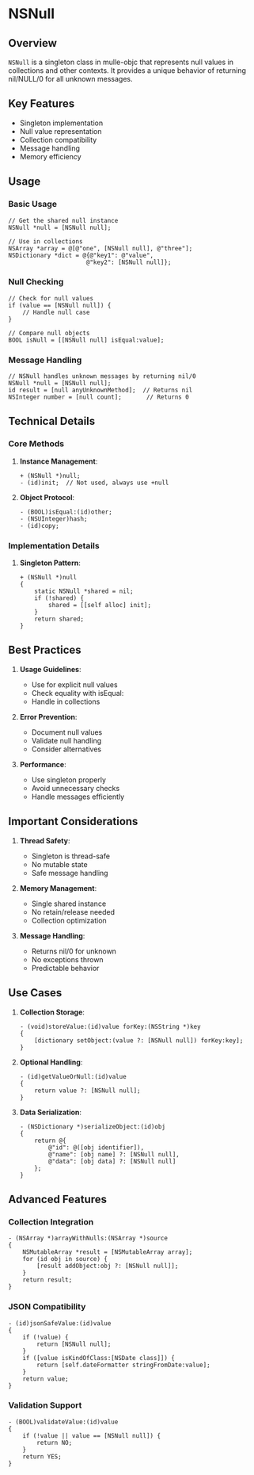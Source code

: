 # NSNull

## Overview

`NSNull` is a singleton class in mulle-objc that represents null values in collections and other contexts. It provides a unique behavior of returning nil/NULL/0 for all unknown messages.

## Key Features

- Singleton implementation
- Null value representation
- Collection compatibility
- Message handling
- Memory efficiency

## Usage

### Basic Usage

```objc
// Get the shared null instance
NSNull *null = [NSNull null];

// Use in collections
NSArray *array = @[@"one", [NSNull null], @"three"];
NSDictionary *dict = @{@"key1": @"value",
                      @"key2": [NSNull null]};
```

### Null Checking

```objc
// Check for null values
if (value == [NSNull null]) {
    // Handle null case
}

// Compare null objects
BOOL isNull = [[NSNull null] isEqual:value];
```

### Message Handling

```objc
// NSNull handles unknown messages by returning nil/0
NSNull *null = [NSNull null];
id result = [null anyUnknownMethod];  // Returns nil
NSInteger number = [null count];       // Returns 0
```

## Technical Details

### Core Methods

1. **Instance Management**:
   ```objc
   + (NSNull *)null;
   - (id)init;  // Not used, always use +null
   ```

2. **Object Protocol**:
   ```objc
   - (BOOL)isEqual:(id)other;
   - (NSUInteger)hash;
   - (id)copy;
   ```

### Implementation Details

1. **Singleton Pattern**:
   ```objc
   + (NSNull *)null
   {
       static NSNull *shared = nil;
       if (!shared) {
           shared = [[self alloc] init];
       }
       return shared;
   }
   ```

## Best Practices

1. **Usage Guidelines**:
   - Use for explicit null values
   - Check equality with isEqual:
   - Handle in collections

2. **Error Prevention**:
   - Document null values
   - Validate null handling
   - Consider alternatives

3. **Performance**:
   - Use singleton properly
   - Avoid unnecessary checks
   - Handle messages efficiently

## Important Considerations

1. **Thread Safety**:
   - Singleton is thread-safe
   - No mutable state
   - Safe message handling

2. **Memory Management**:
   - Single shared instance
   - No retain/release needed
   - Collection optimization

3. **Message Handling**:
   - Returns nil/0 for unknown
   - No exceptions thrown
   - Predictable behavior

## Use Cases

1. **Collection Storage**:
   ```objc
   - (void)storeValue:(id)value forKey:(NSString *)key
   {
       [dictionary setObject:(value ?: [NSNull null]) forKey:key];
   }
   ```

2. **Optional Handling**:
   ```objc
   - (id)getValueOrNull:(id)value
   {
       return value ?: [NSNull null];
   }
   ```

3. **Data Serialization**:
   ```objc
   - (NSDictionary *)serializeObject:(id)obj
   {
       return @{
           @"id": @([obj identifier]),
           @"name": [obj name] ?: [NSNull null],
           @"data": [obj data] ?: [NSNull null]
       };
   }
   ```

## Advanced Features

### Collection Integration

```objc
- (NSArray *)arrayWithNulls:(NSArray *)source
{
    NSMutableArray *result = [NSMutableArray array];
    for (id obj in source) {
        [result addObject:obj ?: [NSNull null]];
    }
    return result;
}
```

### JSON Compatibility

```objc
- (id)jsonSafeValue:(id)value
{
    if (!value) {
        return [NSNull null];
    }
    if ([value isKindOfClass:[NSDate class]]) {
        return [self.dateFormatter stringFromDate:value];
    }
    return value;
}
```

### Validation Support

```objc
- (BOOL)validateValue:(id)value
{
    if (!value || value == [NSNull null]) {
        return NO;
    }
    return YES;
}
```
